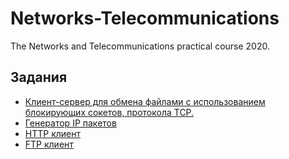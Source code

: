 # Networks-Telecommunications
The Networks and Telecommunications practical course 2020.


## Задания

* [Клиент-сервер для обмена файлами с использованием блокирующих сокетов, протокола TCP.](https://github.com/DariaVoo/Networks-Telecommunications/blob/master/lab1/lab1.md)
* [Генератор IP пакетов](https://github.com/DariaVoo/Networks-Telecommunications/blob/master/lab2/lab2.md)
* [HTTP клиент](https://github.com/DariaVoo/Networks-Telecommunications/blob/master/lab3/lab3.md)
* [FTP клиент](https://github.com/DariaVoo/Networks-Telecommunications/blob/master/lab3/lab3.md)
